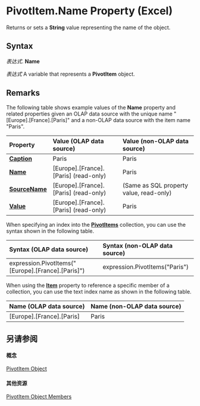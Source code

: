 
# PivotItem.Name Property (Excel)

Returns or sets a  **String** value representing the name of the object.


## Syntax

 _表达式_. **Name**

 _表达式_ A variable that represents a **PivotItem** object.


## Remarks

The following table shows example values of the  **Name** property and related properties given an OLAP data source with the unique name "[Europe].[France].[Paris]" and a non-OLAP data source with the item name "Paris".



|**Property**|**Value (OLAP data source)**|**Value (non-OLAP data source)**|
|:-----|:-----|:-----|
|**[Caption](5b7f3136-971e-6e11-f709-7fffbc86975a.md)**|Paris|Paris|
|**[Name](b3861675-1f05-9e0d-442c-1cd95385ca09.md)**|[Europe].[France].[Paris] (read-only)|Paris|
|**[SourceName](9222dcaf-fb60-45c1-a230-4eb7201e1c2a.md)**|[Europe].[France].[Paris] (read-only)|(Same as SQL property value, read-only)|
|**[Value](0c7e33c2-6d28-7d82-f016-57d6d47515d7.md)**|[Europe].[France].[Paris] (read-only)|Paris|
When specifying an index into the  **[PivotItems](df47021a-2b06-fa10-5712-58956c7ffe07.md)** collection, you can use the syntax shown in the following table.



|**Syntax (OLAP data source)**|**Syntax (non-OLAP data source)**|
|:-----|:-----|
|expression.PivotItems("[Europe].[France].[Paris]")|expression.PivotItems("Paris")|
When using the  **[Item](82ed280b-e89e-f75d-246a-cacb57f2b4b2.md)** property to reference a specific member of a collection, you can use the text index name as shown in the following table.



|**Name (OLAP data source)**|**Name (non-OLAP data source)**|
|:-----|:-----|
|[Europe].[France].[Paris]|Paris|

## 另请参阅


#### 概念


[PivotItem Object](5829a1d9-0924-9ce8-1120-229e4595285a.md)
#### 其他资源


[PivotItem Object Members](http://msdn.microsoft.com/library/dde86683-8c89-2484-cdd0-8c3db0c06f45%28Office.15%29.aspx)